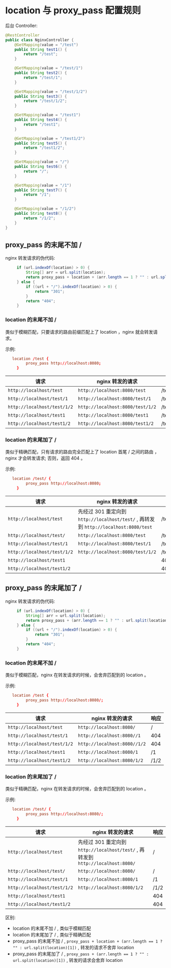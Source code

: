 # location 与 proxy_pass 配置规则

后台 Controller:

```java
@RestController
public class NginxController {
    @GetMapping(value = "/test")
    public String test1() {
        return "/test";
    }

    @GetMapping(value = "/test/1")
    public String test2() {
        return "/test/1";
    }

    @GetMapping(value = "/test/1/2")
    public String test3() {
        return "/test/1/2";
    }

    @GetMapping(value = "/test1")
    public String test4() {
        return "/test1";
    }

    @GetMapping(value = "/test1/2")
    public String test5() {
        return "/test1/2";
    }

    @GetMapping(value = "/")
    public String test6() {
        return "/";
    }

    @GetMapping(value = "/1")
    public String test7() {
        return "/1";
    }

    @GetMapping(value = "/1/2")
    public String test8() {
        return "/1/2";
    }
}
```

## proxy_pass 的末尾不加 /

nginx 转发请求的伪代码:

```java
     if (url.indexOf(location) > 0) {
         String[] arr = url.split(location);
         return proxy_pass + location + (arr.length == 1 ? "" : url.split(location)[1]);
     } else {
         if ((url + "/").indexOf(location) > 0) {
             return "301";
         }
         return "404";
     }
```

### location 的末尾不加 /

类似于模糊匹配，只要请求的路由前缀匹配上了 location ，nginx 就会转发请求。

示例:

```conf
   location /test {
         proxy_pass http://localhost:8080;
     }
```

|请求|nginx 转发的请求|响应|
|---|---|---|
|```http://localhost/test```|```http://localhost:8080/test```|/test|
|```http://localhost/test/1```|```http://localhost:8080/test/1```|/test/1|
|```http://localhost/test/1/2```|```http://localhost:8080/test/1/2```|/test/1/2|
|```http://localhost/test1```|```http://localhost:8080/test1```|/test1|
|```http://localhost/test1/2```|```http://localhost:8080/test1/2```|/test1/2|

### location 的末尾加了 /

类似于精确匹配，只有请求的路由完全匹配上了 location 首尾 / 之间的路由 ，nginx 才会转发请求; 否则，返回 404 。

示例:

```conf
   location /test/ {
         proxy_pass http://localhost:8080;
     }
```

|请求|nginx 转发的请求|响应|
|---|---|---|
|```http://localhost/test```|先经过 301 重定向到 ```http://localhost/test/``` , 再转发到 ```http://localhost:8080/test```|/test|
|```http://localhost/test/```|```http://localhost:8080/test```|/test|
|```http://localhost/test/1```|```http://localhost:8080/test/1```|/test/1|
|```http://localhost/test/1/2```|```http://localhost:8080/test/1/2```|/test/1/2|
|```http://localhost/test1```||404|
|```http://localhost/test1/2```||404|

## proxy_pass 的末尾加了 /

nginx 转发请求的伪代码:

```java
     if (url.indexOf(location) > 0) {
         String[] arr = url.split(location);
         return proxy_pass + (arr.length == 1 ? "" : url.split(location)[1]);
     } else {
         if ((url + "/").indexOf(location) > 0) {
             return "301";
         }
         return "404";
     }
```

### location 的末尾不加 /

类似于模糊匹配，nginx 在转发请求的时候，会舍弃匹配到的 location 。

示例:

```conf
   location /test {
         proxy_pass http://localhost:8080/;
     }
```

|请求|nginx 转发的请求|响应|
|---|---|---|
|```http://localhost/test```|```http://localhost:8080/```|/|
|```http://localhost/test/1```|```http://localhost:8080//1```|404|
|```http://localhost/test/1/2```|```http://localhost:8080//1/2```|404|
|```http://localhost/test1```|```http://localhost:8080/1```|/1|
|```http://localhost/test1/2```|```http://localhost:8080/1/2```|/1/2|

### location 的末尾加了 /

类似于精确匹配，nginx 在转发请求的时候，会舍弃匹配到的 location 。

示例:

```conf
   location /test/ {
         proxy_pass http://localhost:8080/;
     }
```

|请求|nginx 转发的请求|响应|
|---|---|---|
|```http://localhost/test```|先经过 301 重定向到 ```http://localhost/test/``` , 再转发到 ```http://localhost:8080/```|/|
|```http://localhost/test/```|```http://localhost:8080/```|/|
|```http://localhost/test/1```|```http://localhost:8080/1```|/1|
|```http://localhost/test/1/2```|```http://localhost:8080/1/2```|/1/2|
|```http://localhost/test1```||404|
|```http://localhost/test1/2```||404|

区别:

- location 的末尾不加 / , 类似于模糊匹配
- location 的末尾加了 / , 类似于精确匹配
- proxy_pass 的末尾不加 / , ```proxy_pass + location + (arr.length == 1 ? "" : url.split(location)[1])``` , 转发的请求不舍弃 location
- proxy_pass 的末尾加了 / , ```proxy_pass + (arr.length == 1 ? "" : url.split(location)[1])``` , 转发的请求会舍弃 location
